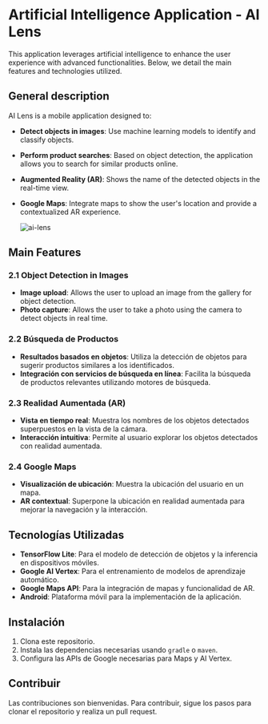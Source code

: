 # Artificial Intelligence Application - AI Lens

This application leverages artificial intelligence to enhance the user experience with advanced functionalities. Below, we detail the main features and technologies utilized.

## General description

AI Lens is a mobile application designed to:

- **Detect objects in images**: Use machine learning models to identify and classify objects.
- **Perform product searches**: Based on object detection, the application allows you to search for similar products online.
- **Augmented Reality (AR)**: Shows the name of the detected objects in the real-time view.
- **Google Maps**: Integrate maps to show the user's location and provide a contextualized AR experience.

  ![ai-lens](images/diagrama.png)

## Main Features

### 2.1 Object Detection in Images

- **Image upload**: Allows the user to upload an image from the gallery for object detection.
- **Photo capture**: Allows the user to take a photo using the camera to detect objects in real time.


  
### 2.2 Búsqueda de Productos

- **Resultados basados en objetos**: Utiliza la detección de objetos para sugerir productos similares a los identificados.
- **Integración con servicios de búsqueda en línea**: Facilita la búsqueda de productos relevantes utilizando motores de búsqueda.

### 2.3 Realidad Aumentada (AR)

- **Vista en tiempo real**: Muestra los nombres de los objetos detectados superpuestos en la vista de la cámara.
- **Interacción intuitiva**: Permite al usuario explorar los objetos detectados con realidad aumentada.

### 2.4 Google Maps

- **Visualización de ubicación**: Muestra la ubicación del usuario en un mapa.
- **AR contextual**: Superpone la ubicación en realidad aumentada para mejorar la navegación y la interacción.

## Tecnologías Utilizadas

- **TensorFlow Lite**: Para el modelo de detección de objetos y la inferencia en dispositivos móviles.
- **Google AI Vertex**: Para el entrenamiento de modelos de aprendizaje automático.
- **Google Maps API**: Para la integración de mapas y funcionalidad de AR.
- **Android**: Plataforma móvil para la implementación de la aplicación.

## Instalación

1. Clona este repositorio.
2. Instala las dependencias necesarias usando `gradle` o `maven`.
3. Configura las APIs de Google necesarias para Maps y AI Vertex.

## Contribuir

Las contribuciones son bienvenidas. Para contribuir, sigue los pasos para clonar el repositorio y realiza un pull request.

